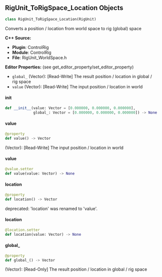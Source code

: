 ## RigUnit_ToRigSpace_Location Objects

```python
class RigUnit_ToRigSpace_Location(RigUnit)
```

Converts a position / location from world space to rig (global) space

**C++ Source:**

- **Plugin**: ControlRig
- **Module**: ControlRig
- **File**: RigUnit_WorldSpace.h

**Editor Properties:** (see get_editor_property/set_editor_property)

- ``global_`` (Vector):  [Read-Write] The result position / location in global / rig space
- ``value`` (Vector):  [Read-Write] The input position / location in world

<a id="unreal.RigUnit_ToRigSpace_Location.__init__"></a>

#### __init__

```python
def __init__(value: Vector = [0.000000, 0.000000, 0.000000],
             global_: Vector = [0.000000, 0.000000, 0.000000]) -> None
```

<a id="unreal.RigUnit_ToRigSpace_Location.value"></a>

#### value

```python
@property
def value() -> Vector
```

(Vector):  [Read-Write] The input position / location in world

<a id="unreal.RigUnit_ToRigSpace_Location.value"></a>

#### value

```python
@value.setter
def value(value: Vector) -> None
```

<a id="unreal.RigUnit_ToRigSpace_Location.location"></a>

#### location

```python
@property
def location() -> Vector
```

deprecated: 'location' was renamed to 'value'.

<a id="unreal.RigUnit_ToRigSpace_Location.location"></a>

#### location

```python
@location.setter
def location(value: Vector) -> None
```

<a id="unreal.RigUnit_ToRigSpace_Location.global_"></a>

#### global_

```python
@property
def global_() -> Vector
```

(Vector):  [Read-Only] The result position / location in global / rig space

<a id="unreal.RigUnit_ToWorldSpace_Rotation"></a>